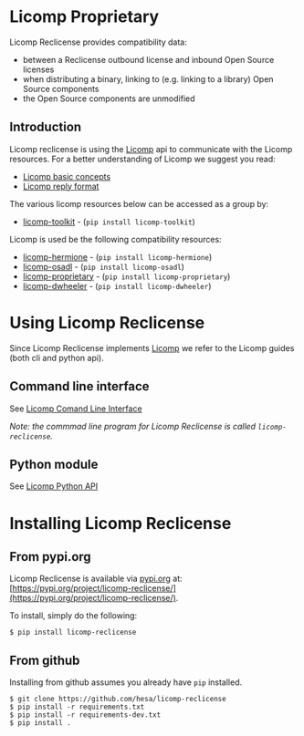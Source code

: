 # Licomp Proprietary

Licomp Reclicense provides compatibility data:

* between a Reclicense outbound license and inbound Open Source licenses
* when distributing a binary, linking to (e.g. linking to a library) Open Source components
* the Open Source components are unmodified

## Introduction 

Licomp reclicense is using the [Licomp](https://github.com/hesa/licomp) api to communicate with the Licomp resources. For a better understanding of Licomp we suggest you read:

* [Licomp basic concepts](https://github.com/hesa/licomp/#licomp-concepts)
* [Licomp reply format](https://github.com/hesa/licomp/blob/main/docs/reply-format.md)

The various licomp resources below can be accessed as a group by:
* [licomp-toolkit](https://github.com/hesa/licomp-toolkit) - (`pip install licomp-toolkit`)

Licomp is used be the following compatibility resources:
* [licomp-hermione](https://github.com/hesa/licomp-hermione) - (`pip install licomp-hermione`)
* [licomp-osadl](https://github.com/hesa/licomp-osadl) - (`pip install licomp-osadl`)
* [licomp-proprietary](https://github.com/hesa/licomp-proprietary) - (`pip install licomp-proprietary`)
* [licomp-dwheeler](https://github.com/hesa/licomp-dwheeler) - (`pip install licomp-dwheeler`)

# Using Licomp Reclicense

Since Licomp Reclicense implements [Licomp](https://github.com/hesa/licomp) we refer to the Licomp guides (both cli and python api).

## Command line interface

See [Licomp Comand Line Interface](https://github.com/hesa/licomp/blob/main/docs/cli-guide.md)

_Note: the commmad line program for Licomp Reclicense is called `licomp-reclicense`._

## Python module

See [Licomp Python API](https://github.com/hesa/licomp/blob/main/docs/python-api.md)

# Installing Licomp Reclicense

## From pypi.org

Licomp Reclicense is available via [pypi.org](https://pypi.org/) at: [https://pypi.org/project/licomp-reclicense/](https://pypi.org/project/licomp-reclicense/).


To install, simply do the following:

```
$ pip install licomp-reclicense
```

## From github

Installing from github assumes you already have `pip` installed.

```
$ git clone https://github.com/hesa/licomp-reclicense
$ pip install -r requirements.txt
$ pip install -r requirements-dev.txt
$ pip install .
```
